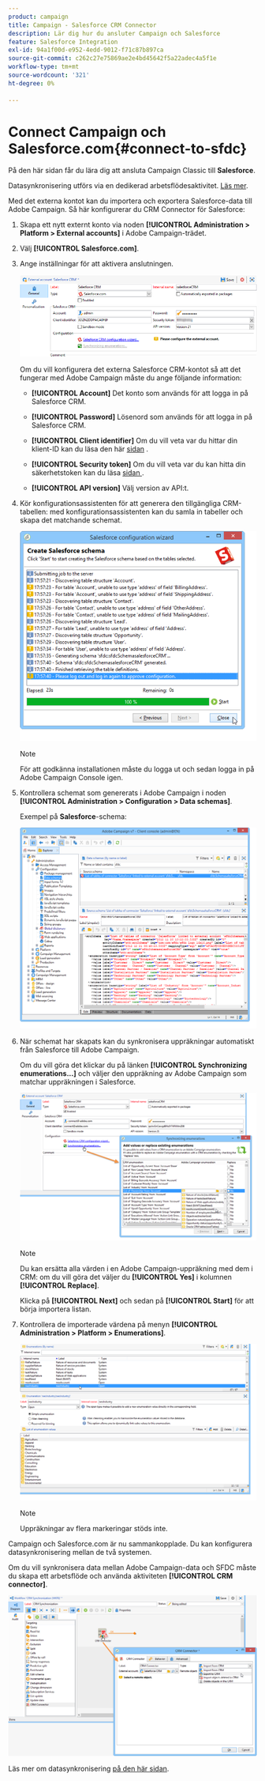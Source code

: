```yaml
---
product: campaign
title: Campaign - Salesforce CRM Connector
description: Lär dig hur du ansluter Campaign och Salesforce
feature: Salesforce Integration
exl-id: 94a1f00d-e952-4edd-9012-f71c87b897ca
source-git-commit: c262c27e75869ae2e4bd45642f5a22adec4a5f1e
workflow-type: tm+mt
source-wordcount: '321'
ht-degree: 0%

---
```


# Connect Campaign och Salesforce.com{#connect-to-sfdc}



På den här sidan får du lära dig att ansluta Campaign Classic till **Salesforce**.

Datasynkronisering utförs via en dedikerad arbetsflödesaktivitet. [Läs mer](../../platform/using/crm-data-sync.md).


Med det externa kontot kan du importera och exportera Salesforce-data till Adobe Campaign.
Så här konfigurerar du CRM Connector för Salesforce:

1. Skapa ett nytt externt konto via noden **[!UICONTROL Administration > Platform > External accounts]** i Adobe Campaign-trädet.
1. Välj **[!UICONTROL Salesforce.com]**.
1. Ange inställningar för att aktivera anslutningen.

   ![](assets/ext_account_17.png)

   Om du vill konfigurera det externa Salesforce CRM-kontot så att det fungerar med Adobe Campaign måste du ange följande information:

   * **[!UICONTROL Account]**
Det konto som används för att logga in på Salesforce CRM.

   * **[!UICONTROL Password]**
Lösenord som används för att logga in på Salesforce CRM.

   * **[!UICONTROL Client identifier]**
Om du vill veta var du hittar din klient-ID kan du läsa den här [sidan](https://help.salesforce.com/articleView?id=000205876&amp;type=1) .

   * **[!UICONTROL Security token]**
Om du vill veta var du kan hitta din säkerhetstoken kan du läsa [sidan ](https://help.salesforce.com/articleView?id=000205876&amp;type=1) .

   * **[!UICONTROL API version]**
Välj version av API:t.
1. Kör konfigurationsassistenten för att generera den tillgängliga CRM-tabellen: med konfigurationsassistenten kan du samla in tabeller och skapa det matchande schemat.

   ![](assets/crm_connectors_sfdc_launch.png)

   >[!NOTE]
   >
   >För att godkänna installationen måste du logga ut och sedan logga in på Adobe Campaign Console igen.

1. Kontrollera schemat som genererats i Adobe Campaign i noden **[!UICONTROL Administration > Configuration > Data schemas]**.

   Exempel på **Salesforce**-schema:

   ![](assets/crm_connectors_sfdc_table.png)

1. När schemat har skapats kan du synkronisera uppräkningar automatiskt från Salesforce till Adobe Campaign.

   Om du vill göra det klickar du på länken **[!UICONTROL Synchronizing enumerations...]** och väljer den uppräkning av Adobe Campaign som matchar uppräkningen i Salesforce.



   ![](assets/crm_connectors_sfdc_enum.png)

   >[!NOTE]
   >
   >Du kan ersätta alla värden i en Adobe Campaign-uppräkning med dem i CRM: om du vill göra det väljer du **[!UICONTROL Yes]** i kolumnen **[!UICONTROL Replace]**.


   Klicka på **[!UICONTROL Next]** och sedan på **[!UICONTROL Start]** för att börja importera listan.

1. Kontrollera de importerade värdena på menyn **[!UICONTROL Administration > Platform > Enumerations]**.

   ![](assets/crm_connectors_sfdc_exe.png)

   >[!NOTE]
   >
   > Uppräkningar av flera markeringar stöds inte.

Campaign och Salesforce.com är nu sammankopplade. Du kan konfigurera datasynkronisering mellan de två systemen.

Om du vill synkronisera data mellan Adobe Campaign-data och SFDC måste du skapa ett arbetsflöde och använda aktiviteten **[!UICONTROL CRM connector]**.

![](assets/crm_connectors_sfdc_wf.png)

Läs mer om datasynkronisering [på den här sidan](../../platform/using/crm-data-sync.md).
